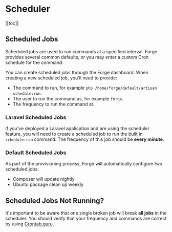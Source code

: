 # Scheduler

[[toc]]

## Scheduled Jobs

Scheduled jobs are used to run commands at a specified interval. Forge provides several common defaults, or you may enter a custom Cron schedule for the command.

You can create scheduled jobs through the Forge dashboard. When creating a new scheduled job, you'll need to provide:

- The command to run, for example `php /home/forge/default/artisan schedule:run`.
- The user to run the command as, for example `forge`.
- The frequency to run the command at.

### Laravel Scheduled Jobs

If you've deployed a Laravel application and are using the scheduler feature, you will need to create a scheduled job to run the built in `schedule:run` command. The frequency of this job should be **every minute**.

### Default Scheduled Jobs

As part of the provisioning process, Forge will automatically configure two scheduled jobs:

- Composer will update nightly
- Ubuntu package clean up weekly

## Scheduled Jobs Not Running?

It's important to be aware that one single broken job will break **all jobs** in the scheduler. You should verify that your frequency and commands are correct by using [Crontab.guru](https://crontab.guru).